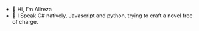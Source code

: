 - 👋 Hi, I’m Alireza
- 👀 I Speak C# natively, Javascript and python, trying to craft a novel free of charge.
